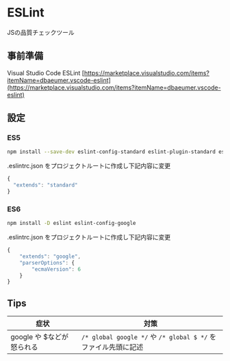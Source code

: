 # ESLint

JSの品質チェックツール

## 事前準備

Visual Studio Code ESLint [https://marketplace.visualstudio.com/items?itemName=dbaeumer.vscode-eslint](https://marketplace.visualstudio.com/items?itemName=dbaeumer.vscode-eslint)

## 設定

### ES5

```bash
npm install --save-dev eslint-config-standard eslint-plugin-standard eslint-plugin-promise eslint-plugin-import eslint-plugin-node
```

.eslintrc.json をプロジェクトルートに作成し下記内容に変更

```javascript
{
  "extends": "standard"
}
```

### ES6

```bash
npm install -D eslint eslint-config-google
```

.eslintrc.json をプロジェクトルートに作成し下記内容に変更

```javascript
{
    "extends": "google",
    "parserOptions": {
        "ecmaVersion": 6
    }
}
```

## Tips

| 症状 | 対策 |
| --- | --- |
| google や $などが怒られる | `/* global google */` や `/* global $ */` をファイル先頭に記述 |

